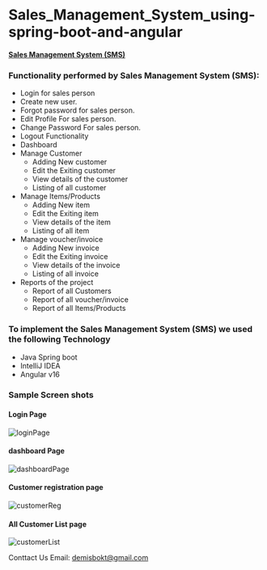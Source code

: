 # Sales_Management_System_using-spring-boot-and-angular

__[Sales Management System (SMS)](https://github.com/DemisD/Sales_Management_System)__


### Functionality performed by Sales Management System (SMS):
- Login for sales person
- Create new user.
- Forgot password for sales person.
- Edit Profile For sales person.
- Change Password For sales person.
- Logout Functionality
- Dashboard
- Manage Customer 
  - Adding New customer 
  - Edit the Exiting customer 
  - View details of the customer 
  - Listing of all customer 
- Manage Items/Products
  - Adding New item
  - Edit the Exiting item
  - View details of the item
  - Listing of all item
- Manage voucher/invoice
  - Adding New invoice
  - Edit the Exiting invoice
  - View details of the invoice
  - Listing of all invoice
- Reports of the project 
  - Report of all Customers
  - Report of all voucher/invoice
  - Report of all Items/Products


### To implement the Sales Management System (SMS) we used the following Technology
- Java Spring boot
- IntelliJ IDEA
- Angular v16 

### Sample Screen shots
#### Login Page
![loginPage](https://github.com/DemisD/Sales_Management_System_Using-SpringBoot-and-Angular/assets/48995115/07c87712-7390-44dd-a200-2c6078ba5f7c)

#### dashboard Page 
![dashboardPage](https://github.com/DemisD/Sales_Management_System_Using-SpringBoot-and-Angular/assets/48995115/af590390-e6cc-401a-89db-18695463d5df)

#### Customer registration page

![customerReg](https://github.com/DemisD/Sales_Management_System_Using-SpringBoot-and-Angular/assets/48995115/6d98c11f-62ea-407d-94d3-3b4cd5a65ff1)
#### All Customer List page
![customerList](https://github.com/DemisD/Sales_Management_System_Using-SpringBoot-and-Angular/assets/48995115/30b4b2ac-bb23-44d4-b494-e0de94e107c7)

Conttact Us
Email: demisbokt@gmail.com
